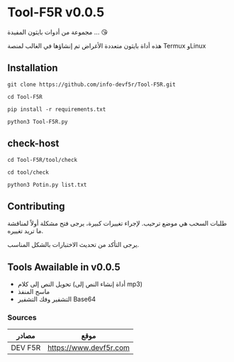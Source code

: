 # Tool-F5R v0.0.5
مجموعة من أدوات بايثون المفيدة ... 😘

هذه أداة بايثون متعددة الأغراض تم إنشاؤها في الغالب لمنصة Termux وLinux

## Installation

```base
git clone https://github.com/info-devf5r/Tool-F5R.git
```

```base
cd Tool-F5R
```

```base
pip install -r requirements.txt
```

```base
python3 Tool-F5R.py
```



## check-host


```base
cd Tool-F5R/tool/check
```

```base
cd tool/check
```

```base
python3 Potin.py list.txt
```


## Contributing
طلبات السحب هي موضع ترحيب. لإجراء تغييرات كبيرة، يرجى فتح مشكلة أولاً لمناقشة ما تريد تغييره.

يرجى التأكد من تحديث الاختبارات بالشكل المناسب.

## Tools Awailable in v0.0.5
- تحويل النص إلى كلام (أداة إنشاء النص إلى mp3)
- ماسح المنفذ
- التشفير وفك التشفير Base64

### Sources
مصادر | موقع
------------ | ------------
DEV F5R | https://www.devf5r.com 
